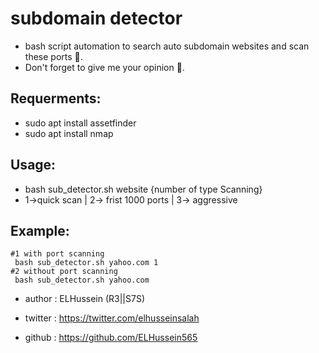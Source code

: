 # subdomain detector
- bash script automation to search auto subdomain websites and scan these ports 🤖. 
- Don't forget to give me your opinion 🤍.
## Requerments:
- sudo apt install assetfinder
- sudo apt install nmap
## Usage:
- bash sub_detector.sh website {number of type Scanning}
- 1->quick scan | 2-> frist 1000 ports | 3-> aggressive
## Example:
```
#1 with port scanning
 bash sub_detector.sh yahoo.com 1
#2 without port scanning
 bash sub_detector.sh yahoo.com
```
- author : ELHussein (R3||S7S)

- twitter : https://twitter.com/elhusseinsalah
- github  : https://github.com/ELHussein565
